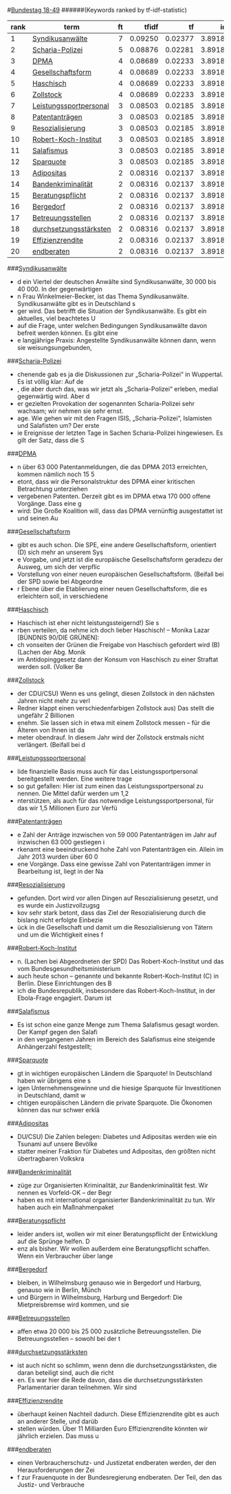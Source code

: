 #<a href='http://dip21.bundestag.de/dip21/btp/18/18049.pdf' target='x'>Bundestag 18-49</a> 
######(Keywords ranked by tf-idf-statistic) 

rank | term | ft | tfidf | tf | idf
--- | --- | ---: | ---: | ---: | ---:
1 | [Syndikusanwälte](#syndikusanwälte) | 7 | 0.09250 | 0.02377 | 3.89182
2 | [Scharia-Polizei](#scharia-polizei) | 5 | 0.08876 | 0.02281 | 3.89182
3 | [DPMA](#dpma) | 4 | 0.08689 | 0.02233 | 3.89182
4 | [Gesellschaftsform](#gesellschaftsform) | 4 | 0.08689 | 0.02233 | 3.89182
5 | [Haschisch](#haschisch) | 4 | 0.08689 | 0.02233 | 3.89182
6 | [Zollstock](#zollstock) | 4 | 0.08689 | 0.02233 | 3.89182
7 | [Leistungssportpersonal](#leistungssportpersonal) | 3 | 0.08503 | 0.02185 | 3.89182
8 | [Patentanträgen](#patentanträgen) | 3 | 0.08503 | 0.02185 | 3.89182
9 | [Resozialisierung](#resozialisierung) | 3 | 0.08503 | 0.02185 | 3.89182
10 | [Robert-Koch-Institut](#robert-koch-institut) | 3 | 0.08503 | 0.02185 | 3.89182
11 | [Salafismus](#salafismus) | 3 | 0.08503 | 0.02185 | 3.89182
12 | [Sparquote](#sparquote) | 3 | 0.08503 | 0.02185 | 3.89182
13 | [Adipositas](#adipositas) | 2 | 0.08316 | 0.02137 | 3.89182
14 | [Bandenkriminalität](#bandenkriminalität) | 2 | 0.08316 | 0.02137 | 3.89182
15 | [Beratungspflicht](#beratungspflicht) | 2 | 0.08316 | 0.02137 | 3.89182
16 | [Bergedorf](#bergedorf) | 2 | 0.08316 | 0.02137 | 3.89182
17 | [Betreuungsstellen](#betreuungsstellen) | 2 | 0.08316 | 0.02137 | 3.89182
18 | [durchsetzungsstärksten](#durchsetzungsstärksten) | 2 | 0.08316 | 0.02137 | 3.89182
19 | [Effizienzrendite](#effizienzrendite) | 2 | 0.08316 | 0.02137 | 3.89182
20 | [endberaten](#endberaten) | 2 | 0.08316 | 0.02137 | 3.89182 

###[Syndikusanwälte](#bundestag-18-49)

* d ein Viertel der deutschen Anwälte sind Syndikusanwälte, 30 000 bis 40 000. In der gegenwärtigen 
* n Frau Winkelmeier-Becker, ist das Thema Syndikusanwälte. Syndikusanwälte gibt es in Deutschland s
* ger wird. Das betrifft die Situation der Syndikusanwälte. Es gibt ein aktuelles, viel beachtetes U
* auf die Frage, unter welchen Bedingungen Syndikusanwälte davon befreit werden können. Es gibt eine
* e langjährige Praxis: Angestellte Syndikusanwälte können dann, wenn sie weisungsungebunden, 

###[Scharia-Polizei](#bundestag-18-49)

* chenende gab es ja die Diskussionen zur „Scharia-Polizei“ in Wuppertal. Es ist völlig klar: Auf de
* , die aber durch das, was wir jetzt als „Scharia-Polizei“ erleben, medial gegenwärtig wird. Aber d
* er gezielten Provokation der sogenannten Scharia-Polizei sehr wachsam; wir nehmen sie sehr ernst. 
* age. Wie gehen wir mit den Fragen ISIS, „Scharia-Polizei“, Islamisten und Salafisten um? Der erste
* ie Ereignisse der letzten Tage in Sachen Scharia-Polizei hingewiesen. Es gilt der Satz, dass die S 

###[DPMA](#bundestag-18-49)

* n über 63 000 Patentanmeldungen, die das DPMA 2013 erreichten, kommen nämlich noch 15 5
* etont, dass wir die Personalstruktur des DPMA einer kritischen Betrachtung unterziehen 
*  vergebenen Patenten. Derzeit gibt es im DPMA etwa 170 000 offene Vorgänge. Dass eine g
* wird: Die Große Koalition will, dass das DPMA vernünftig ausgestattet ist und seinen Au 

###[Gesellschaftsform](#bundestag-18-49)

* gibt es auch schon. Die SPE, eine andere Gesellschaftsform, orientiert (D)  sich mehr an unserem Sys
* e Vorgabe, und jetzt ist die europäische Gesellschaftsform geradezu der Ausweg, um sich der verpflic
* Vorstellung von einer neuen europäischen Gesellschaftsform. (Beifall bei der SPD sowie bei Abgeordne
* r Ebene über die Etablierung einer neuen Gesellschaftsform, die es erleichtern soll, in verschiedene 

###[Haschisch](#bundestag-18-49)

*  Haschisch ist eher nicht leistungssteigernd!) Sie s
* rben verteilen, da nehme ich doch lieber Haschisch! – Monika Lazar [BÜNDNIS 90/DIE GRÜNEN]: 
* ch vonseiten der Grünen die Freigabe von Haschisch gefordert wird (B) (Lachen der Abg. Monik
*  im Antidopinggesetz dann der Konsum von Haschisch zu einer Straftat werden soll. (Volker Be 

###[Zollstock](#bundestag-18-49)

* der CDU/CSU) Wenn es uns gelingt, diesen Zollstock in den nächsten Jahren nicht mehr zu verl
*  Redner klappt einen verschiedenfarbigen Zollstock aus) Das stellt die ungefähr 2 Billionen 
* enehm. Sie lassen sich in etwa mit einem Zollstock messen – für die Älteren von Ihnen ist da
* meter obendrauf. In diesem Jahr wird der Zollstock erstmals nicht verlängert. (Beifall bei d 

###[Leistungssportpersonal](#bundestag-18-49)

* lide finanzielle Basis muss auch für das Leistungssportpersonal bereitgestellt werden. Eine weitere trage
*  so gut gefallen: Hier ist zum einen das Leistungssportpersonal zu nennen. Die Mittel dafür werden um 1,2
* nterstützen, als auch für das notwendige Leistungssportpersonal, für das wir 1,5 Millionen Euro zur Verfü 

###[Patentanträgen](#bundestag-18-49)

* e Zahl der Anträge inzwischen von 59 000 Patentanträgen im Jahr auf inzwischen 63 000 gestiegen i
* rkenamt eine beeindruckend hohe Zahl von Patentanträgen ein. Allein im Jahr 2013 wurden über 60 0
* ene Vorgänge. Dass eine gewisse Zahl von Patentanträgen immer in Bearbeitung ist, liegt in der Na 

###[Resozialisierung](#bundestag-18-49)

* gefunden. Dort wird vor allen Dingen auf Resozialisierung gesetzt, und es wurde ein Justizvollzugsg
* kov sehr stark betont, dass das Ziel der Resozialisierung durch die bislang nicht erfolgte Einbezie
* ück in die Gesellschaft und damit um die Resozialisierung von Tätern und um die Wichtigkeit eines f 

###[Robert-Koch-Institut](#bundestag-18-49)

* n. (Lachen bei Abgeordneten der SPD) Das Robert-Koch-Institut und das vom Bundesgesundheitsministerium 
* auch heute schon – genannte und bekannte Robert-Koch-Institut (C)  in Berlin. Diese Einrichtungen des B
* ich die Bundesrepublik, insbesondere das Robert-Koch-Institut, in der Ebola-Frage engagiert. Darum ist  

###[Salafismus](#bundestag-18-49)

*  Es ist schon eine ganze Menge zum Thema Salafismus gesagt worden. Der Kampf gegen den Salafi
* in den vergangenen Jahren im Bereich des Salafismus eine steigende Anhängerzahl festgestellt; 

###[Sparquote](#bundestag-18-49)

* gt in wichtigen europäischen Ländern die Sparquote! In Deutschland haben wir übrigens eine s
* igen Unternehmensgewinne und die hiesige Sparquote für Investitionen in Deutschland, damit w
* chtigen europäischen Ländern die private Sparquote. Die Ökonomen können das nur schwer erklä 

###[Adipositas](#bundestag-18-49)

* DU/CSU) Die Zahlen belegen: Diabetes und Adipositas werden wie ein Tsunami auf unsere Bevölke
* statter meiner Fraktion für Diabetes und Adipositas, den größten nicht übertragbaren Volkskra 

###[Bandenkriminalität](#bundestag-18-49)

* züge zur Organisierten Kriminalität, zur Bandenkriminalität fest. Wir nennen es Vorfeld-OK – der Begr
* haben es mit international organisierter Bandenkriminalität zu tun. Wir haben auch ein Maßnahmenpaket 

###[Beratungspflicht](#bundestag-18-49)

*  leider anders ist, wollen wir mit einer Beratungspflicht der Entwicklung auf die Sprünge helfen. D
* enz als bisher. Wir wollen außerdem eine Beratungspflicht schaffen. Wenn ein Verbraucher über lange 

###[Bergedorf](#bundestag-18-49)

*  bleiben, in Wilhelmsburg genauso wie in Bergedorf und Harburg, genauso wie in Berlin, Münch
* und Bürgern in Wilhelmsburg, Harburg und Bergedorf: Die Mietpreisbremse wird kommen, und sie 

###[Betreuungsstellen](#bundestag-18-49)

* affen etwa 20 000 bis 25 000 zusätzliche Betreuungsstellen. Die Betreuungsstellen – sowohl bei der t 

###[durchsetzungsstärksten](#bundestag-18-49)

* ist auch nicht so schlimm, wenn denn die durchsetzungsstärksten, die daran beteiligt sind, auch die richt
* en. Es war hier die Rede davon, dass die durchsetzungsstärksten Parlamentarier daran teilnehmen. Wir sind 

###[Effizienzrendite](#bundestag-18-49)

* überhaupt keinen Nachteil dadurch. Diese Effizienzrendite gibt es auch an anderer Stelle, und darüb
*  stellen würden. Über 11 Milliarden Euro Effizienzrendite könnten wir jährlich erzielen. Das muss u 

###[endberaten](#bundestag-18-49)

*  einen Verbraucherschutz- und Justizetat endberaten werden, der den Herausforderungen der Zei
* f zur Frauenquote in der Bundesregierung endberaten. Der Teil, den das Justiz- und Verbrauche 

